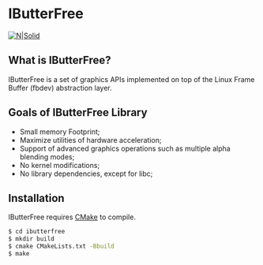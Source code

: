 # IButterFree 

 [![N|Solid](http://vignette1.wikia.nocookie.net/pokedex-br/images/d/d8/Butterfree_NB.png/revision/latest?cb=20151222212223&path-prefix=pt-br)](http://vignette1.wikia.nocookie.net/pokedex-br/images/d/d8/Butterfree_NB.png/revision/latest?cb=20151222212223&path-prefix=pt-br)

## What is IButterFree?
IButterFree is a set of graphics APIs implemented on top of the Linux Frame Buffer (fbdev) abstraction layer. 

## Goals of IButterFree Library
* Small memory Footprint;
* Maximize utilities of hardware acceleration;
* Support of advanced graphics operations such as multiple alpha blending modes;
* No kernel modifications;
* No library dependencies, except for libc;

## Installation
IButterFree requires [CMake](https://cmake.org/) to compile.
```sh
$ cd ibutterfree
$ mkdir build
$ cmake CMakeLists.txt -Bbuild
$ make
```